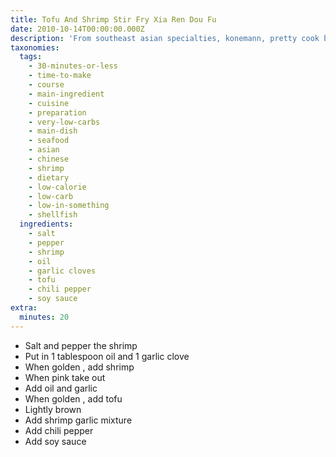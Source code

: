```yaml
---
title: Tofu And Shrimp Stir Fry Xia Ren Dou Fu
date: 2010-10-14T00:00:00.000Z
description: 'From southeast asian specialties, konemann, pretty cook book.'
taxonomies:
  tags:
    - 30-minutes-or-less
    - time-to-make
    - course
    - main-ingredient
    - cuisine
    - preparation
    - very-low-carbs
    - main-dish
    - seafood
    - asian
    - chinese
    - shrimp
    - dietary
    - low-calorie
    - low-carb
    - low-in-something
    - shellfish
  ingredients:
    - salt
    - pepper
    - shrimp
    - oil
    - garlic cloves
    - tofu
    - chili pepper
    - soy sauce
extra:
  minutes: 20
---
```

 - Salt and pepper the shrimp
 - Put in 1 tablespoon oil and 1 garlic clove
 - When golden , add shrimp
 - When pink take out
 - Add oil and garlic
 - When golden , add tofu
 - Lightly brown
 - Add shrimp garlic mixture
 - Add chili pepper
 - Add soy sauce
